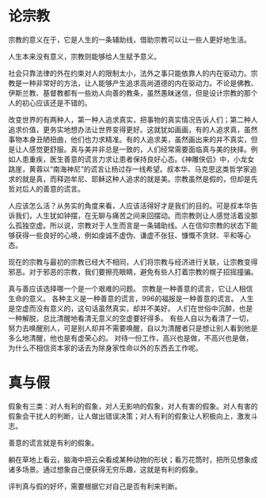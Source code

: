 # 论宗教

宗教的意义在于，它是人生的一条辅助线，借助宗教可以让一些人更好地生活。

人生本来没有意义，宗教则能够给人生赋予意义。

社会只靠法律的外在约束对人的限制太小，法外之事只能依靠人的内在驱动力。宗教是一种非常好的方法，让人能够产生追求高尚道德的内在驱动力。不论是佛教、伊斯兰教、基督教都有一些劝人向善的教条，虽然愚昧迷信，但是设计宗教的那个人的初心应该还是不错的。

改变世界的有两种人，第一种人追求真实，把事物的真实情况告诉人们；第二种人追求价值，更务实地想办法让世界变得更好。这就犹如画画，有的人追求真，虽然事物本身丑陋扭曲，他们也力求精准。有的人追求美，虽然画出来的并不真实，但是让人感觉更舒服。真与美并非总是一致的，人们经常需要面临真与美的抉择。例如人患重疾，医生善意的谎言力求让患者保持良好心态。《神雕侠侣》中，小龙女跳崖，黄蓉以“南海神尼”的谎言让杨过存一线希望。叔本华、马克思这类哲学家追求的就是真，而释迦牟尼、耶稣这种人追求的就是美。宗教虽然是假的，但却是先哲对后人的善意的谎言。

人应该怎么活？从务实的角度来看，人应该活得好才是我们的目的。可是叔本华告诉我们，人生犹如钟摆，在无聊与痛苦之间来回摆动。而宗教则让人感觉活着没那么孤独空虚。所以说，宗教对于人生而言是一条辅助线。人在信仰宗教的状态下能够获得一些良好的心境，例如虔诚不虚伪、谦虚不张狂、慷慨不贪财、平和等心态。

现在的宗教与最初的宗教已经大不相同，人们将宗教与经济进行关联，让宗教变得邪恶。对于邪恶的宗教，我们要擦亮眼睛，避免有些人打着宗教的幌子招摇撞骗。

真与善应该选择哪一个是一个艰难的问题。
宗教是一种善意的谎言，它让人相信生命的意义。
各种主义是一种善意的谎言，996的福报是一种善意的谎言。
人生是空虚而没有意义的，这句话虽然真实，却并不美好。
人们在世俗中沉醉，也是一种解脱，总比清醒地看清无意义的空虚要好得多。
有些人自以为看清了一切，努力去唤醒别人，可是别人却并不需要唤醒，自以为清醒者只是想让别人看到他是多么地清醒，他也是有虚荣心的。
对待一份工作，高兴也是做，不高兴也是做，为什么不相信资本家的话去为除身家性命以外的东西去工作呢。

# 真与假
假象有三类：对人有利的假象，对人无影响的假象，对人有害的假象。对人有害的假象会干扰人的判断，让人做出错误决策；对人有利的假象让人积极向上，激发斗志。

善意的谎言就是有利的假象。

躺在草地上看云，脑海中把云朵看成某种动物的形状；看万花筒时，把所见想象成诸多场景。通过想象自己便获得无穷乐趣，这就是有利的假象。

评判真与假的好坏，需要根据它对自己是否有利来判断。
